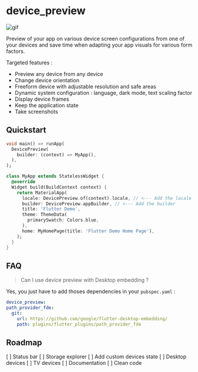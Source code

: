 # device_preview

![gif](https://github.com/aloisdeniel/flutter_device_preview/raw/master/device_preview.gif)

Preview of your app on various device screen configurations from one of your devices and save time when adapting your app visuals for various form factors.

Targeted features :

* Preview any device from any device
* Change device orientation
* Freeform device with adjustable resolution and safe areas
* Dynamic system configuration : language, dark mode, text scaling factor
* Display device frames 
* Keep the application state
* Take screenshots

## Quickstart

```dart
void main() => runApp(
  DevicePreview(
    builder: (context) => MyApp(),
  ),
);
```


```dart
class MyApp extends StatelessWidget {
  @override
  Widget build(BuildContext context) {
    return MaterialApp(
      locale: DevicePreview.of(context).locale, // <--- Add the locale 
      builder: DevicePreview.appBuilder, // <--- Add the builder 
      title: 'Flutter Demo',
      theme: ThemeData(
        primarySwatch: Colors.blue,
      ),
      home: MyHomePage(title: 'Flutter Demo Home Page'),
    );
  }
}
```

## FAQ

> Can I use device preview with Desktop embedding ?

Yes, you just have to add thoses dependencies in your `pubspec.yaml` :

```yaml
device_preview:
path_provider_fde:
  git:
    url: https://github.com/google/flutter-desktop-embedding/
    path: plugins/flutter_plugins/path_provider_fde
```

## Roadmap

[ ] Status bar
[ ] Storage explorer
[ ] Add custom devices state
[ ] Desktop devices
[ ] TV devices
[ ] Documentation
[ ] Clean code